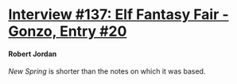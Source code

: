 # [Interview #137: Elf Fantasy Fair - Gonzo, Entry #20](https://www.theoryland.com/intvmain.php?i=137#20)

#### Robert Jordan

*New Spring*
is shorter than the notes on which it was based.

